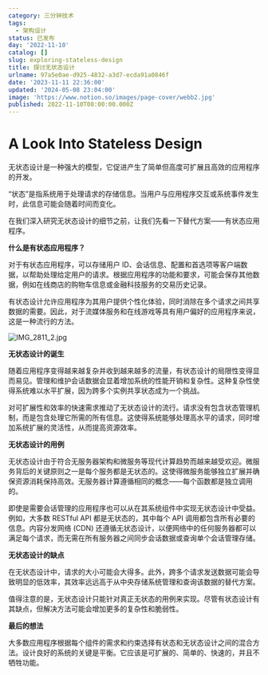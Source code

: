```yaml
---
category: 三分钟技术
tags:
  - 架构设计
status: 已发布
day: '2022-11-10'
catalog: []
slug: exploring-stateless-design
title: 探讨无状态设计
urlname: 97a5e0ae-d925-4832-a3d7-ecda91a0846f
date: '2023-11-11 22:36:00'
updated: '2024-05-08 23:04:00'
image: 'https://www.notion.so/images/page-cover/webb2.jpg'
published: 2022-11-10T08:00:00.000Z
---
```


# **A Look Into Stateless Design**


无状态设计是一种强大的模型，它促进产生了简单但高度可扩展且高效的应用程序的开发。


“状态”是指系统用于处理请求的存储信息。当用户与应用程序交互或系统事件发生时，此信息可能会随着时间而变化。


在我们深入研究无状态设计的细节之前，让我们先看一下替代方案——有状态应用程序。


**什么是有状态应用程序？**


对于有状态应用程序，可以存储用户 ID、会话信息、配置和首选项等客户端数据，以帮助处理给定用户的请求。根据应用程序的功能和要求，可能会保存其他数据，例如在线商店的购物车信息或金融科技服务的交易历史记录。


有状态设计允许应用程序为其用户提供个性化体验，同时消除在多个请求之间共享数据的需要。因此，对于流媒体服务和在线游戏等具有用户偏好的应用程序来说，这是一种流行的方法。


![IMG_2811_2.jpg](https://r2.ithuo.net/elog-image/66d84fb6c39854dfc1f63f7fa39e6610.jpg)


**无状态设计的诞生**


随着应用程序变得越来越复杂并收到越来越多的流量，有状态设计的局限性变得显而易见。管理和维护会话数据会显着增加系统的性能开销和复杂性。这种复杂性使得系统难以水平扩展，因为跨多个实例共享状态成为一个挑战。


对可扩展性和效率的快速需求推动了无状态设计的流行。请求没有包含状态管理机制，而是包含处理它所需的所有信息。这使得系统能够处理高水平的请求，同时增加系统扩展的灵活性，从而提高资源效率。


**无状态设计的用例**


无状态设计由于符合无服务器架构和微服务等现代计算趋势而越来越受欢迎。微服务背后的关键原则之一是每个服务都是无状态的。这使得微服务能够独立扩展并确保资源消耗保持高效。无服务器计算遵循相同的概念——每个函数都是独立调用的。


即使是需要会话管理的应用程序也可以从在其系统组件中实现无状态设计中受益。例如，大多数 RESTful API 都是无状态的，其中每个 API 调用都包含所有必要的信息。内容分发网络 (CDN) 还遵循无状态设计，以便网络中的任何服务器都可以满足每个请求，而无需在所有服务器之间同步会话数据或查询单个会话管理存储。


**无状态设计的缺点**


在无状态设计中，请求的大小可能会大得多。此外，跨多个请求发送数据可能会导致明显的低效率，其效率远远高于从中央存储系统管理和查询该数据的替代方案。


值得注意的是，无状态设计只能针对真正无状态的用例来实现。尽管有状态设计有其缺点，但解决方法可能会增加更多的复杂性和脆弱性。


**最后的想法**


大多数应用程序根据每个组件的需求和约束选择有状态和无状态设计之间的混合方法。设计良好的系统的关键是平衡。它应该是可扩展的、简单的、快速的，并且不牺牲功能。

